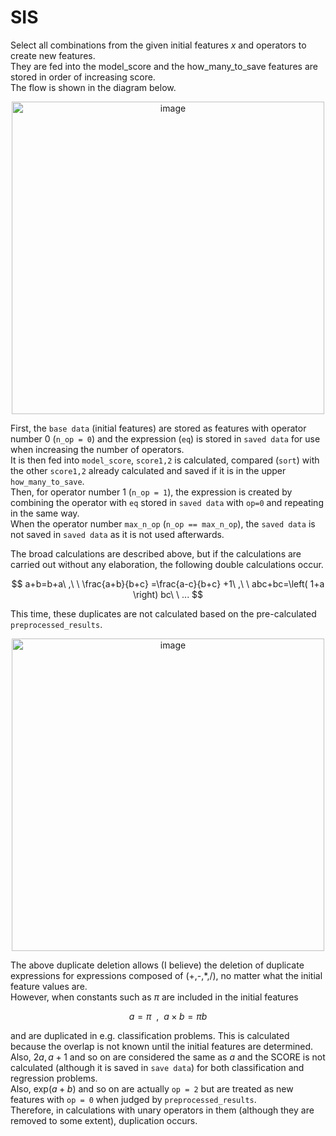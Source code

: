 # SIS
Select all combinations from the given initial features $`x`$ and operators to create new features.   
They are fed into the model_score and the how_many_to_save features are stored in order of increasing score.   
The flow is shown in the diagram below.   

<div align="center"><img width="500" alt="image" src="https://i.imgur.com/33gcIFq.png"></div>

First, the `base data` (initial features) are stored as features with operator number 0 (`n_op = 0`) and the expression (`eq`) is stored in `saved data` for use when increasing the number of operators.   
It is then fed into `model_score`, `score1,2` is calculated, compared (`sort`) with the other `score1,2` already calculated and saved if it is in the upper `how_many_to_save`.   
Then, for operator number 1 (`n_op = 1`), the expression is created by combining the operator with `eq` stored in `saved data` with `op=0` and repeating in the same way.   
When the operator number `max_n_op` (`n_op == max_n_op`), the `saved data` is not saved in `saved data` as it is not used afterwards.   

The broad calculations are described above, but if the calculations are carried out without any elaboration, the following double calculations occur.   

$$ a+b=b+a\  ,\  \  \frac{a+b}{b+c} =\frac{a-c}{b+c} +1\  ,\  \  abc+bc=\left( 1+a \right) bc\  \  ... $$

This time, these duplicates are not calculated based on the pre-calculated `preprocessed_results`.   

<div align="center"><img width="500" alt="image" src="https://i.imgur.com/WFFQCG5.png"></div>

The above duplicate deletion allows (I believe) the deletion of duplicate expressions for expressions composed of (+,-,*,/), no matter what the initial feature values are.   
However, when constants such as $`\pi`$ are included in the initial features   

$$ a=\pi \  \  ,\  \  a\times b=\pi b $$

and are duplicated in e.g. classification problems. This is calculated because the overlap is not known until the initial features are determined.   
Also, $`2a,a+1`$ and so on are considered the same as $`a`$ and the SCORE is not calculated (although it is saved in `save data`) for both classification and regression problems.   
Also, $`\text{exp} \left( a+b \right)`$ and so on are actually `op = 2` but are treated as new features with `op = 0` when judged by `preprocessed_results`.   
Therefore, in calculations with unary operators in them (although they are removed to some extent), duplication occurs.   
